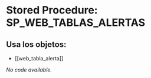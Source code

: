 # Stored Procedure: SP_WEB_TABLAS_ALERTAS

## Usa los objetos:
- [[web_tabla_alerta]]

*No code available.*
